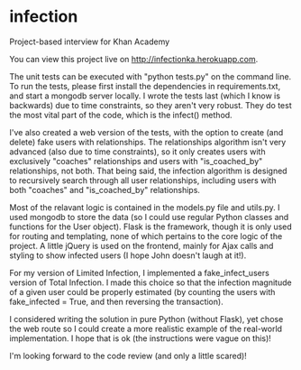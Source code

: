 # infection
Project-based interview for Khan Academy

You can view this project live on http://infectionka.herokuapp.com.

The unit tests can be executed with "python tests.py" on the command line. To run the tests, please first install the dependencies in requirements.txt, and start a mongodb server locally. I wrote the tests last (which I know is backwards) due to time constraints, so they aren't very robust. They do test the most vital part of the code, which is the infect() method.

I've also created a web version of the tests, with the option to create (and delete) fake users with relationships. The relationships algorithm isn't very advanced (also due to time constraints),
so it only creates users with exclusively "coaches" relationships and users with "is_coached_by" relationships, not both.
That being said, the infection algorithm is designed to recursively search through all user relationships, including users with 
both "coaches" and "is_coached_by" relationships.

Most of the relavant logic is contained in the models.py file and utils.py. I used mongodb to store the data (so I could use regular Python classes and functions for the User object). Flask is the framework, though it is only used for routing and templating, none of which pertains to the core logic of the project. A little jQuery is used on the frontend, mainly for Ajax calls and styling to show infected users (I hope John doesn't laugh at it!).

For my version of Limited Infection, I implemented a fake_infect_users version of Total Infection. I made this choice so that the infection magnitude of a given user could be properly estimated (by counting the users with fake_infected = True, and then reversing the transaction). 

I considered writing the solution in pure Python (without Flask), yet chose the web route so I could create a more realistic example of the real-world implementation. I hope that is ok (the instructions were vague on this)!

I'm looking forward to the code review (and only a little scared)! 

